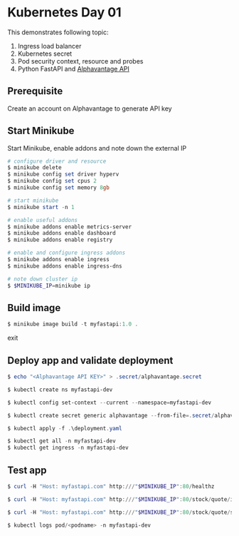 # Kubernetes Day 01

This demonstrates following topic:

1. Ingress load balancer
2. Kubernetes secret
3. Pod security context, resource and probes
4. Python FastAPI and [Alphavantage API](https://www.alphavantage.co/documentation/) 

## Prerequisite

Create an account on Alphavantage to generate API key

## Start Minikube

Start Minikube, enable addons and note down the external IP

```powershell
# configure driver and resource
$ minikube delete
$ minikube config set driver hyperv
$ minikube config set cpus 2
$ minikube config set memory 8gb

# start minikube
$ minikube start -n 1

# enable useful addons
$ minikube addons enable metrics-server
$ minikube addons enable dashboard
$ minikube addons enable registry

# enable and configure ingress addons
$ minikube addons enable ingress
$ minikube addons enable ingress-dns

# note down cluster ip
$ $MINIKUBE_IP=minikube ip
```

## Build image

```powershell
$ minikube image build -t myfastapi:1.0 .
```
exit
## Deploy app and validate deployment

```powershell
$ echo "<Alphavantage API KEY>" > .secret/alphavantage.secret

$ kubectl create ns myfastapi-dev

$ kubectl config set-context --current --namespace=myfastapi-dev

$ kubectl create secret generic alphavantage --from-file=.secret/alphavantage.secret

$ kubectl apply -f .\deployment.yaml

$ kubectl get all -n myfastapi-dev
$ kubectl get ingress -n myfastapi-dev
```

## Test app

```powershell
$ curl -H "Host: myfastapi.com" http:///"$MINIKUBE_IP":80/healthz

$ curl -H "Host: myfastapi.com" http:///"$MINIKUBE_IP":80/stock/quote/ibm

$ curl -H "Host: myfastapi.com" http:///"$MINIKUBE_IP":80/stock/quote/shop.trt

$ kubectl logs pod/<podname> -n myfastapi-dev
```

